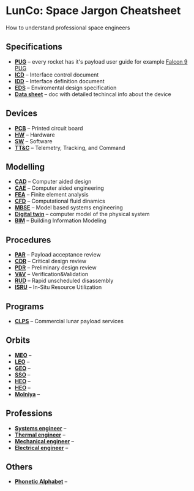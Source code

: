# LunCo: Space Jargon Cheatsheet
How to understand professional space engineers

## Specifications
* **[PUG]()** – every rocket has it's payload user guide for example [Falcon 9 PUG](https://www.mach5lowdown.com/wp-content/uploads/PUG/falcon_9_users_guide_rev_2.0-1.pdf)
* **[ICD]()** – Interface control document
* **[IDD]()** – Interface definition document
* **[EDS]()** – Enviromental design specification
* **[Data sheet]()** – doc with detailed techincal info about the device

## Devices
* **[PCB]()** – Printed circuit board 
* **[HW]()** – Hardware
* **[SW]()** – Software
* **[TT&C]()** – Telemetry, Tracking, and Command

## Modelling
* **[CAD]()** – Computer aided design
* **[CAE]()** – Computer aided engineering
* **[FEA]()** – Finite element analysis
* **[CFD]()** – Computational fluid dinamics
* **[MBSE]()** – Model based systems engineering
* **[Digital twin]()** – computer model of the physical system
* **[BIM]()** – Building Information Modeling
  
## Procedures
* **[PAR]()** – Payload acceptance review
* **[CDR]()** – Critical design review
* **[PDR]()** – Preliminary design review
* **[V&V]()** – Verification&Validation
* **[RUD]()** – Rapid unscheduled disassembly
* **[ISRU]()** – In-Situ Resource Utilization

## Programs
* **[CLPS]()** – Commercial lunar payload services

## Orbits
* **[MEO]()** – 
* **[LEO]()** – 
* **[GEO]()** – 
* **[SSO]()** – 
* **[HEO]()** – 
* **[HEO]()** – 
* **[Molniya]()** –   
  
## Professions
* **[Systems engineer]()** –   
* **[Thermal engineer]()** –   
* **[Mechanical engineer]()** –   
* **[Electrical engineer]()** –    

## Others
* **[Phonetic Alphabet](https://en.wikipedia.org/wiki/International_Phonetic_Alphabet)** – 